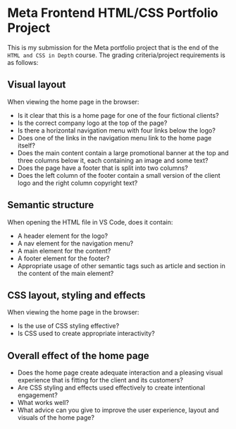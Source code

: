 # Meta Frontend HTML/CSS Portfolio Project

This is my submission for the Meta portfolio project that is the end of the `HTML and CSS in Depth` course. The grading criteria/project requirements is as follows:

## Visual layout

When viewing the home page in the browser:

- Is it clear that this is a home page for one of the four fictional clients?
- Is the correct company logo at the top of the page?
- Is there a horizontal navigation menu with four links below the logo?
- Does one of the links in the navigation menu link to the home page itself?
- Does the main content contain a large promotional banner at the top and three columns below it, each containing an image and some text?
- Does the page have a footer that is split into two columns?
- Does the left column of the footer contain a small version of the client logo and the right column copyright text?

## Semantic structure

When opening the HTML file in VS Code, does it contain:

- A header element for the logo?
- A nav element for the navigation menu?
- A main element for the content?
- A footer element for the footer?
- Appropriate usage of other semantic tags such as article and section in the content of the main element?

## CSS layout, styling and effects

When viewing the home page in the browser:

- Is the use of CSS styling effective?
- Is CSS used to create appropriate interactivity?

## Overall effect of the home page

- Does the home page create adequate interaction and a pleasing visual experience that is fitting for the client and its customers?
- Are CSS styling and effects used effectively to create intentional engagement?
- What works well?
- What advice can you give to improve the user experience, layout and visuals of the home page?
